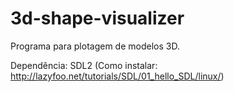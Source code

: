 # 3d-shape-visualizer
Programa para plotagem de modelos 3D.

Dependência: SDL2 (Como instalar: http://lazyfoo.net/tutorials/SDL/01_hello_SDL/linux/)
